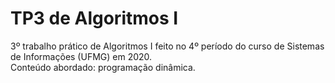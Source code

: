 # TP3 de Algoritmos I
 3º trabalho prático de Algoritmos I feito no 4º período do curso de Sistemas de Informações (UFMG) em 2020.  
 Conteúdo abordado: programação dinâmica.
